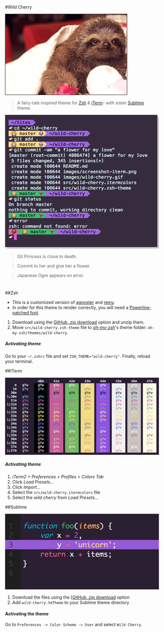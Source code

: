 #Wild Cherry

![Wild Cherry](images/wild-cherry.gif)

> A fairy-tale inspired theme for [Zsh](http://www.zsh.org/) & [iTerm](http://www.iterm2.com/)- with sister [Sublime](http://www.sublimetext.com) theme.

![Full Preview](images/screenshot-iterm.png)

> Git Princess is close to death.

> Commit to her and give her a flower.
 
> Japanese Ogre appears on error. 

# 

##Zsh

* This is a customized version of [agnoster](https://gist.github.com/3712874) and [remy](https://remysharp.com/2013/07/25/my-terminal-setup).
* In order for this theme to render correctly, you will need a [Powerline-patched font](https://gist.github.com/1595572).

1. Download using the [GitHub .zip download](https://github.com/mashaal/wild-cherry/archive/master.zip) option and unzip them.
2. Move `src/wild-cherry.zsh-theme` file to [oh-my-zsh](https://github.com/robbyrussell/oh-my-zsh/)'s theme folder: `oh-my-zsh/themes/wild-cherry`.

##### Activating theme

Go to your `~/.zshrc` file and set `ZSH_THEME="wild-cherry"`. Finally, reload your terminal.


##iTerm

![iTerm Preview](https://github.com/mbadolato/iTerm2-Color-Schemes/raw/master/screenshots/wild_cherry.png)

##### Activating theme

1. *iTerm2 > Preferences > Profiles > Colors Tab*
2. Click *Load Presets...*
3. Click *Import...*
4. Select the `src/wild-cherry.itermcolors` file
5. Select the *wild cherry* from *Load Presets...*


##Sublime

![Sublime Preview](images/sublime.png)


1. Download the files using the [[GitHub .zip download](https://github.com/mashaal/wild-cherry/archive/master.zip) option
2. Add `wild-cherry.tmTheme` to your Sublime theme directory

#### Activating the theme

Go to `Preferences -> Color Scheme -> User` and select `Wild Cherry`.


